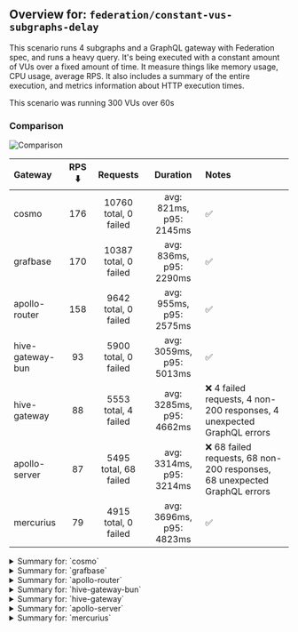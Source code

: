 ## Overview for: `federation/constant-vus-subgraphs-delay`


This scenario runs 4 subgraphs and a GraphQL gateway with Federation spec, and runs a heavy query. It's being executed with a constant amount of VUs over a fixed amount of time. It measure things like memory usage, CPU usage, average RPS. It also includes a summary of the entire execution, and metrics information about HTTP execution times.


This scenario was running 300 VUs over 60s


### Comparison


<img src="https://imagedelivery.net/KYe9TScr4TldYHA48pczVg/af2b132d-9b84-4e5c-5584-7b65776cb300/public" alt="Comparison" />


| Gateway          | RPS ⬇️ |       Requests        |         Duration         | Notes                                                                    |
| :--------------- | :----: | :-------------------: | :----------------------: | :----------------------------------------------------------------------- |
| cosmo            |  176   | 10760 total, 0 failed | avg: 821ms, p95: 2145ms  | ✅                                                                        |
| grafbase         |  170   | 10387 total, 0 failed | avg: 836ms, p95: 2290ms  | ✅                                                                        |
| apollo-router    |  158   | 9642 total, 0 failed  | avg: 955ms, p95: 2575ms  | ✅                                                                        |
| hive-gateway-bun |   93   | 5900 total, 0 failed  | avg: 3059ms, p95: 5013ms | ✅                                                                        |
| hive-gateway     |   88   | 5553 total, 4 failed  | avg: 3285ms, p95: 4662ms | ❌ 4 failed requests, 4 non-200 responses, 4 unexpected GraphQL errors    |
| apollo-server    |   87   | 5495 total, 68 failed | avg: 3314ms, p95: 3214ms | ❌ 68 failed requests, 68 non-200 responses, 68 unexpected GraphQL errors |
| mercurius        |   79   | 4915 total, 0 failed  | avg: 3696ms, p95: 4823ms | ✅                                                                        |



<details>
  <summary>Summary for: `cosmo`</summary>

  **K6 Output**




```
     ✓ response code was 200
     ✓ no graphql errors
     ✓ valid response structure

     █ setup

     checks.........................: 100.00% ✓ 32220      ✗ 0    
     data_received..................: 944 MB  16 MB/s
     data_sent......................: 13 MB   210 kB/s
     http_req_blocked...............: avg=856.06µs min=1.66µs  med=3.4µs    max=1.36s    p(90)=5.2µs    p(95)=11.14µs
     http_req_connecting............: avg=505.37µs min=0s      med=0s       max=831.66ms p(90)=0s       p(95)=0s     
     http_req_duration..............: avg=821.08ms min=3.13ms  med=665.36ms max=5.96s    p(90)=1.7s     p(95)=2.14s  
       { expected_response:true }...: avg=821.08ms min=3.13ms  med=665.36ms max=5.96s    p(90)=1.7s     p(95)=2.14s  
     http_req_failed................: 0.00%   ✓ 0          ✗ 10760
     http_req_receiving.............: avg=284.1ms  min=33.64µs med=92.2µs   max=5.28s    p(90)=1.11s    p(95)=1.61s  
     http_req_sending...............: avg=23.12ms  min=7.91µs  med=15.83µs  max=3.1s     p(90)=119.99µs p(95)=5.77ms 
     http_req_tls_handshaking.......: avg=0s       min=0s      med=0s       max=0s       p(90)=0s       p(95)=0s     
     http_req_waiting...............: avg=513.85ms min=3.05ms  med=466.43ms max=2.7s     p(90)=944.34ms p(95)=1.1s   
     http_reqs......................: 10760   176.461926/s
     iteration_duration.............: avg=1.67s    min=25.93ms med=1.37s    max=10.07s   p(90)=3.51s    p(95)=4.16s  
     iterations.....................: 10740   176.13393/s
     vus............................: 2       min=2        max=300
     vus_max........................: 300     min=300      max=300
```


**Performance Overview**


<img src="https://imagedelivery.net/KYe9TScr4TldYHA48pczVg/2a783001-3e19-44b7-b5bc-17a47db59b00/public" alt="Performance Overview" />


**Subgraphs Overview**


<img src="https://imagedelivery.net/KYe9TScr4TldYHA48pczVg/87d95bd5-1cd5-44ae-d387-964f6c9b5800/public" alt="Subgraphs Overview" />


**HTTP Overview**


<img src="https://imagedelivery.net/KYe9TScr4TldYHA48pczVg/d55c5e87-7031-462c-750d-b92f71761100/public" alt="HTTP Overview" />


  </details>

<details>
  <summary>Summary for: `grafbase`</summary>

  **K6 Output**




```
     ✓ response code was 200
     ✓ no graphql errors
     ✓ valid response structure

     █ setup

     checks.........................: 100.00% ✓ 31101      ✗ 0    
     data_received..................: 913 MB  15 MB/s
     data_sent......................: 12 MB   202 kB/s
     http_req_blocked...............: avg=1.95ms   min=1.36µs  med=3.45µs   max=2.78s p(90)=5.18µs   p(95)=10.41µs
     http_req_connecting............: avg=1.62ms   min=0s      med=0s       max=2.78s p(90)=0s       p(95)=0s     
     http_req_duration..............: avg=836.11ms min=3.01ms  med=671.6ms  max=4.66s p(90)=1.78s    p(95)=2.28s  
       { expected_response:true }...: avg=836.11ms min=3.01ms  med=671.6ms  max=4.66s p(90)=1.78s    p(95)=2.28s  
     http_req_failed................: 0.00%   ✓ 0          ✗ 10387
     http_req_receiving.............: avg=277.57ms min=31.38µs med=88.31µs  max=4.23s p(90)=1.17s    p(95)=1.63s  
     http_req_sending...............: avg=32.79ms  min=7.87µs  med=17.38µs  max=3.46s p(90)=140.75µs p(95)=44.88ms
     http_req_tls_handshaking.......: avg=0s       min=0s      med=0s       max=0s    p(90)=0s       p(95)=0s     
     http_req_waiting...............: avg=525.74ms min=2.94ms  med=453.18ms max=3.35s p(90)=992.83ms p(95)=1.18s  
     http_reqs......................: 10387   170.212373/s
     iteration_duration.............: avg=1.71s    min=17.43ms med=1.48s    max=8.65s p(90)=3.48s    p(95)=4.15s  
     iterations.....................: 10367   169.884632/s
     vus............................: 37      min=37       max=300
     vus_max........................: 300     min=300      max=300
```


**Performance Overview**


<img src="https://imagedelivery.net/KYe9TScr4TldYHA48pczVg/c1b1b198-b61c-4fac-21c0-7a44b77fcc00/public" alt="Performance Overview" />


**Subgraphs Overview**


<img src="https://imagedelivery.net/KYe9TScr4TldYHA48pczVg/7e9998d1-4dfe-4d05-5487-49b72d424800/public" alt="Subgraphs Overview" />


**HTTP Overview**


<img src="https://imagedelivery.net/KYe9TScr4TldYHA48pczVg/f40ce574-3df9-47b6-95a3-4cb03f5b3200/public" alt="HTTP Overview" />


  </details>

<details>
  <summary>Summary for: `apollo-router`</summary>

  **K6 Output**




```
     ✓ response code was 200
     ✓ no graphql errors
     ✓ valid response structure

     █ setup

     checks.........................: 100.00% ✓ 28866      ✗ 0    
     data_received..................: 846 MB  14 MB/s
     data_sent......................: 11 MB   189 kB/s
     http_req_blocked...............: avg=1.83ms   min=1.48µs  med=3.23µs   max=1.79s  p(90)=4.98µs   p(95)=11.36µs
     http_req_connecting............: avg=1.54ms   min=0s      med=0s       max=1.79s  p(90)=0s       p(95)=0s     
     http_req_duration..............: avg=955.17ms min=6.38ms  med=788.5ms  max=6.5s   p(90)=2.01s    p(95)=2.57s  
       { expected_response:true }...: avg=955.17ms min=6.38ms  med=788.5ms  max=6.5s   p(90)=2.01s    p(95)=2.57s  
     http_req_failed................: 0.00%   ✓ 0          ✗ 9642 
     http_req_receiving.............: avg=324.59ms min=34.19µs med=85.25µs  max=4.87s  p(90)=1.31s    p(95)=1.89s  
     http_req_sending...............: avg=25.23ms  min=7.61µs  med=14.87µs  max=3.33s  p(90)=136.94µs p(95)=7.3ms  
     http_req_tls_handshaking.......: avg=0s       min=0s      med=0s       max=0s     p(90)=0s       p(95)=0s     
     http_req_waiting...............: avg=605.34ms min=6.32ms  med=604.43ms max=2.29s  p(90)=1.06s    p(95)=1.23s  
     http_reqs......................: 9642    158.776609/s
     iteration_duration.............: avg=1.87s    min=33.21ms med=1.59s    max=10.31s p(90)=3.75s    p(95)=4.52s  
     iterations.....................: 9622    158.447265/s
     vus............................: 300     min=300      max=300
     vus_max........................: 300     min=300      max=300
```


**Performance Overview**


<img src="https://imagedelivery.net/KYe9TScr4TldYHA48pczVg/6f025e92-9ed0-4b87-dc12-e54aa9995c00/public" alt="Performance Overview" />


**Subgraphs Overview**


<img src="https://imagedelivery.net/KYe9TScr4TldYHA48pczVg/a0de2160-7535-4c2d-88aa-b9844fdab500/public" alt="Subgraphs Overview" />


**HTTP Overview**


<img src="https://imagedelivery.net/KYe9TScr4TldYHA48pczVg/1df2fbc5-0902-497c-ac0e-f8fa66d91600/public" alt="HTTP Overview" />


  </details>

<details>
  <summary>Summary for: `hive-gateway-bun`</summary>

  **K6 Output**




```
     ✓ response code was 200
     ✓ no graphql errors
     ✓ valid response structure

     █ setup

     checks.........................: 100.00% ✓ 17640     ✗ 0    
     data_received..................: 518 MB  8.2 MB/s
     data_sent......................: 7.0 MB  111 kB/s
     http_req_blocked...............: avg=492.66µs min=1.43µs   med=3.6µs    max=30.26ms  p(90)=5.92µs  p(95)=347.88µs
     http_req_connecting............: avg=467.75µs min=0s       med=0s       max=24.77ms  p(90)=0s      p(95)=142.71µs
     http_req_duration..............: avg=3.05s    min=14.05ms  med=2.8s     max=6.96s    p(90)=4.34s   p(95)=5.01s   
       { expected_response:true }...: avg=3.05s    min=14.05ms  med=2.8s     max=6.96s    p(90)=4.34s   p(95)=5.01s   
     http_req_failed................: 0.00%   ✓ 0         ✗ 5900 
     http_req_receiving.............: avg=41.63ms  min=38.13µs  med=147.83µs max=1.83s    p(90)=3.84ms  p(95)=242.75ms
     http_req_sending...............: avg=703.61µs min=9.27µs   med=19.31µs  max=465.59ms p(90)=59.75µs p(95)=478.33µs
     http_req_tls_handshaking.......: avg=0s       min=0s       med=0s       max=0s       p(90)=0s      p(95)=0s      
     http_req_waiting...............: avg=3.01s    min=13.84ms  med=2.78s    max=6.96s    p(90)=4.28s   p(95)=5s      
     http_reqs......................: 5900    93.626406/s
     iteration_duration.............: avg=3.13s    min=204.88ms med=2.84s    max=7.05s    p(90)=4.45s   p(95)=5.1s    
     iterations.....................: 5880    93.309028/s
     vus............................: 6       min=6       max=300
     vus_max........................: 300     min=300     max=300
```


**Performance Overview**


<img src="https://imagedelivery.net/KYe9TScr4TldYHA48pczVg/5d6f163e-c6bb-43af-5d7e-af6446407a00/public" alt="Performance Overview" />


**Subgraphs Overview**


<img src="https://imagedelivery.net/KYe9TScr4TldYHA48pczVg/d582fb05-01e1-4780-307a-ea31db910f00/public" alt="Subgraphs Overview" />


**HTTP Overview**


<img src="https://imagedelivery.net/KYe9TScr4TldYHA48pczVg/50c8286b-edbb-4b92-6750-ed7e338baa00/public" alt="HTTP Overview" />


  </details>

<details>
  <summary>Summary for: `hive-gateway`</summary>

  **K6 Output**




```
     ✗ response code was 200
      ↳  99% — ✓ 5529 / ✗ 4
     ✗ no graphql errors
      ↳  99% — ✓ 5529 / ✗ 4
     ✓ valid response structure

     █ setup

     checks.........................: 99.95% ✓ 16587     ✗ 8    
     data_received..................: 487 MB 7.7 MB/s
     data_sent......................: 6.6 MB 105 kB/s
     http_req_blocked...............: avg=817.13µs min=1.74µs  med=3.62µs  max=55.83ms  p(90)=5.59µs   p(95)=1.13ms  
     http_req_connecting............: avg=792.83µs min=0s      med=0s      max=55.57ms  p(90)=0s       p(95)=663.66µs
     http_req_duration..............: avg=3.28s    min=16.35ms med=2.39s   max=1m0s     p(90)=3.34s    p(95)=4.66s   
       { expected_response:true }...: avg=3.24s    min=16.35ms med=2.39s   max=59.94s   p(90)=3.33s    p(95)=4.64s   
     http_req_failed................: 0.07%  ✓ 4         ✗ 5549 
     http_req_receiving.............: avg=894.65µs min=0s      med=96.77µs max=199.39ms p(90)=500.61µs p(95)=1.47ms  
     http_req_sending...............: avg=340.65µs min=8.77µs  med=20.25µs max=119.65ms p(90)=70.71µs  p(95)=511.01µs
     http_req_tls_handshaking.......: avg=0s       min=0s      med=0s      max=0s       p(90)=0s       p(95)=0s      
     http_req_waiting...............: avg=3.28s    min=16.23ms med=2.39s   max=1m0s     p(90)=3.34s    p(95)=4.66s   
     http_reqs......................: 5553   88.073494/s
     iteration_duration.............: avg=3.33s    min=165.3ms med=2.42s   max=1m0s     p(90)=3.38s    p(95)=4.75s   
     iterations.....................: 5533   87.756283/s
     vus............................: 27     min=27      max=300
     vus_max........................: 300    min=300     max=300
```


**Performance Overview**


<img src="https://imagedelivery.net/KYe9TScr4TldYHA48pczVg/a4020dde-2ed0-4b10-2345-5529d0952500/public" alt="Performance Overview" />


**Subgraphs Overview**


<img src="https://imagedelivery.net/KYe9TScr4TldYHA48pczVg/374be856-17b1-4130-2e80-00a6783f9900/public" alt="Subgraphs Overview" />


**HTTP Overview**


<img src="https://imagedelivery.net/KYe9TScr4TldYHA48pczVg/eb8b1790-cec1-4360-4b23-64943b581000/public" alt="HTTP Overview" />


  </details>

<details>
  <summary>Summary for: `apollo-server`</summary>

  **K6 Output**




```
     ✗ response code was 200
      ↳  98% — ✓ 5407 / ✗ 68
     ✗ no graphql errors
      ↳  98% — ✓ 5407 / ✗ 68
     ✓ valid response structure

     █ setup

     checks.........................: 99.16% ✓ 16221     ✗ 136  
     data_received..................: 477 MB 7.6 MB/s
     data_sent......................: 6.5 MB 104 kB/s
     http_req_blocked...............: avg=279.03µs min=1.5µs    med=3.42µs   max=26.26ms p(90)=5.59µs  p(95)=248.44µs
     http_req_connecting............: avg=263.09µs min=0s       med=0s       max=13.95ms p(90)=0s      p(95)=209.1µs 
     http_req_duration..............: avg=3.31s    min=11.06ms  med=1.92s    max=1m0s    p(90)=2.6s    p(95)=3.21s   
       { expected_response:true }...: avg=2.6s     min=11.06ms  med=1.91s    max=59.91s  p(90)=2.55s   p(95)=2.85s   
     http_req_failed................: 1.23%  ✓ 68        ✗ 5427 
     http_req_receiving.............: avg=217.13µs min=0s       med=108.46µs max=54.26ms p(90)=205.8µs p(95)=319.9µs 
     http_req_sending...............: avg=143.59µs min=8.72µs   med=17.98µs  max=35.37ms p(90)=39.36µs p(95)=209.97µs
     http_req_tls_handshaking.......: avg=0s       min=0s       med=0s       max=0s      p(90)=0s      p(95)=0s      
     http_req_waiting...............: avg=3.31s    min=10.97ms  med=1.92s    max=1m0s    p(90)=2.6s    p(95)=3.21s   
     http_reqs......................: 5495   87.862734/s
     iteration_duration.............: avg=3.34s    min=298.92ms med=1.94s    max=1m0s    p(90)=2.62s   p(95)=3.24s   
     iterations.....................: 5475   87.542943/s
     vus............................: 93     min=93      max=300
     vus_max........................: 300    min=300     max=300
```


**Performance Overview**


<img src="https://imagedelivery.net/KYe9TScr4TldYHA48pczVg/2b0decd9-8332-4908-47d2-c0db41f50500/public" alt="Performance Overview" />


**Subgraphs Overview**


<img src="https://imagedelivery.net/KYe9TScr4TldYHA48pczVg/61c999ea-3911-4430-6d9c-4023d0d90300/public" alt="Subgraphs Overview" />


**HTTP Overview**


<img src="https://imagedelivery.net/KYe9TScr4TldYHA48pczVg/8049bc2b-402f-4aff-181b-3fee88fe8900/public" alt="HTTP Overview" />


  </details>

<details>
  <summary>Summary for: `mercurius`</summary>

  **K6 Output**




```
     ✓ response code was 200
     ✓ no graphql errors
     ✓ valid response structure

     █ setup

     checks.........................: 100.00% ✓ 14685     ✗ 0    
     data_received..................: 431 MB  7.0 MB/s
     data_sent......................: 5.8 MB  94 kB/s
     http_req_blocked...............: avg=899.3µs  min=1.41µs   med=3.64µs   max=59.09ms  p(90)=5.64µs   p(95)=1.35ms  
     http_req_connecting............: avg=861.52µs min=0s       med=0s       max=48.45ms  p(90)=0s       p(95)=1.17ms  
     http_req_duration..............: avg=3.69s    min=11.96ms  med=3.66s    max=8.6s     p(90)=4.07s    p(95)=4.82s   
       { expected_response:true }...: avg=3.69s    min=11.96ms  med=3.66s    max=8.6s     p(90)=4.07s    p(95)=4.82s   
     http_req_failed................: 0.00%   ✓ 0         ✗ 4915 
     http_req_receiving.............: avg=10.08ms  min=40.77µs  med=104.43µs max=1.08s    p(90)=337.54µs p(95)=1.12ms  
     http_req_sending...............: avg=330.98µs min=9.38µs   med=20.28µs  max=118.33ms p(90)=45.19µs  p(95)=684.08µs
     http_req_tls_handshaking.......: avg=0s       min=0s       med=0s       max=0s       p(90)=0s       p(95)=0s      
     http_req_waiting...............: avg=3.68s    min=11.83ms  med=3.65s    max=8.6s     p(90)=4.07s    p(95)=4.82s   
     http_reqs......................: 4915    79.282525/s
     iteration_duration.............: avg=3.73s    min=144.42ms med=3.69s    max=8.67s    p(90)=4.11s    p(95)=4.85s   
     iterations.....................: 4895    78.95991/s
     vus............................: 11      min=11      max=300
     vus_max........................: 300     min=300     max=300
```


**Performance Overview**


<img src="https://imagedelivery.net/KYe9TScr4TldYHA48pczVg/6c938758-9d1e-4e42-1032-c72fdbc9a200/public" alt="Performance Overview" />


**Subgraphs Overview**


<img src="https://imagedelivery.net/KYe9TScr4TldYHA48pczVg/4ef74d9f-7374-4a0d-72ed-11fdf8117100/public" alt="Subgraphs Overview" />


**HTTP Overview**


<img src="https://imagedelivery.net/KYe9TScr4TldYHA48pczVg/114d790f-9a7b-4f75-a517-89fb1cf37a00/public" alt="HTTP Overview" />


  </details>